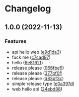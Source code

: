 # Changelog

## 1.0.0 (2022-11-13)


### Features

* api hello web ([e9d1da3](https://github.com/ddzero2c/release-please-poc/commit/e9d1da3091766a2251f3d88cfc716a460dd07a82))
* fuck me ([c7cad97](https://github.com/ddzero2c/release-please-poc/commit/c7cad9712fccd4d81f69fb6edaca8346b1252fe5))
* hello ([6e8162f](https://github.com/ddzero2c/release-please-poc/commit/6e8162fe4038aab0c17f4e1d81ba662e4920a1ce))
* release please ([066fbe9](https://github.com/ddzero2c/release-please-poc/commit/066fbe991f945944f21271e44ebec187755b703d))
* release please ([377bf0f](https://github.com/ddzero2c/release-please-poc/commit/377bf0fefa5f16f6de8dbfdeee8b241f29644a59))
* release please ([d83df3c](https://github.com/ddzero2c/release-please-poc/commit/d83df3c258de9b10a84a43f0f75afe723b05894a))
* simple release type ([e0a397d](https://github.com/ddzero2c/release-please-poc/commit/e0a397d4156bd003628f3b206fc000ad58d514ae))
* web hello api ([24ebd88](https://github.com/ddzero2c/release-please-poc/commit/24ebd884d7b92c2891dbdf0254b2c5374a12c322))
